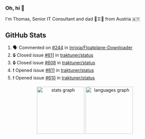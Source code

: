 ### Oh, hi 👋

I'm Thomas, Senior IT Consultant and dad 👶♊️👶 from Austria 🇦🇹

<!--
**traktuner/traktuner** is a ✨ _special_ ✨ repository because its `README.md` (this file) appears on your GitHub profile.

Here are some ideas to get you started:

- 🔭 I’m currently working on ...
- 🌱 I’m currently learning ...
- 👯 I’m looking to collaborate on ...
- 🤔 I’m looking for help with ...
- 💬 Ask me about ...
- 📫 How to reach me: ...
- 😄 Pronouns: ...
- ⚡ Fun fact: ...
-->

</div>

## GitHub Stats
<!--START_SECTION:activity-->
1. 🗣 Commented on [#244](https://github.com/Inrixia/Floatplane-Downloader/pull/244#issuecomment-3124182749) in [Inrixia/Floatplane-Downloader](https://github.com/Inrixia/Floatplane-Downloader)
2. 🔒 Closed issue [#611](https://github.com/traktuner/status/issues/611) in [traktuner/status](https://github.com/traktuner/status)
3. 🔒 Closed issue [#608](https://github.com/traktuner/status/issues/608) in [traktuner/status](https://github.com/traktuner/status)
4. ❗ Opened issue [#611](https://github.com/traktuner/status/issues/611) in [traktuner/status](https://github.com/traktuner/status)
5. ❗ Opened issue [#610](https://github.com/traktuner/status/issues/610) in [traktuner/status](https://github.com/traktuner/status)
<!--END_SECTION:activity-->

<div align="center">
  <img src="https://github-readme-stats.vercel.app/api?username=traktuner&hide_title=false&hide_rank=false&show_icons=true&include_all_commits=true&count_private=true&disable_animations=false&theme=dracula&locale=en&hide_border=false&order=1" height="150" alt="stats graph"  />
  <img src="https://github-readme-stats.vercel.app/api/top-langs?username=traktuner&locale=en&hide_title=false&layout=compact&card_width=320&langs_count=5&theme=dracula&hide_border=false&order=2" height="150" alt="languages graph"  />
</div>

